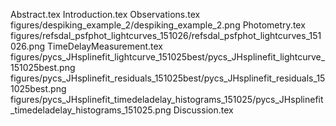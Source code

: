 Abstract.tex
Introduction.tex
Observations.tex
figures/despiking_example_2/despiking_example_2.png
Photometry.tex
figures/refsdal_psfphot_lightcurves_151026/refsdal_psfphot_lightcurves_151026.png
TimeDelayMeasurement.tex
figures/pycs_JHsplinefit_lightcurve_151025best/pycs_JHsplinefit_lightcurve_151025best.png
figures/pycs_JHsplinefit_residuals_151025best/pycs_JHsplinefit_residuals_151025best.png
figures/pycs_JHsplinefit_timedeladelay_histograms_151025/pycs_JHsplinefit_timedeladelay_histograms_151025.png
Discussion.tex
